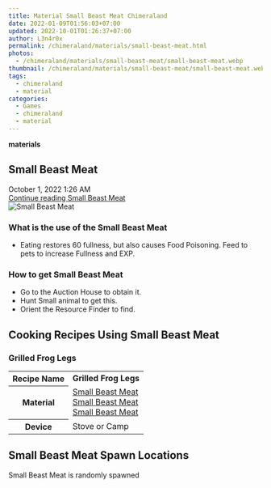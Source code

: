 ```yaml
---
title: Material Small Beast Meat Chimeraland
date: 2022-01-09T01:56:03+07:00
updated: 2022-10-01T01:26:37+07:00
author: L3n4r0x
permalink: /chimeraland/materials/small-beast-meat.html
photos:
  - /chimeraland/materials/small-beast-meat/small-beast-meat.webp
thumbnail: /chimeraland/materials/small-beast-meat/small-beast-meat.webp
tags:
  - chimeraland
  - material
categories:
  - Games
  - chimeraland
  - material
---
```


<link
  rel="stylesheet"
  href="https://rawcdn.githack.com/dimaslanjaka/Web-Manajemen/870a349/css/bootstrap-5-3-0-alpha3-wrapper.css"
/>
<section id="bootstrap-wrapper">
  <div data-bs-theme="dark">
    <div
      class="row g-0 border rounded overflow-hidden flex-md-row mb-4 shadow-sm position-relative bg-dark text-light"
    >
      <div class="col p-4 d-flex flex-column position-static">
        <strong class="d-inline-block mb-2 text-success">materials</strong>
        <h2 class="mb-0">Small Beast Meat</h2>
        <div class="mb-1 text-muted">October 1, 2022 1:26 AM</div>
        <a
          href="/chimeraland/materials/small-beast-meat.html"
          class="stretched-link d-none text-primary"
          >Continue reading Small Beast Meat</a
        >
      </div>
      <div class="col-auto d-none d-md-block d-lg-block">
        <img
          src="https://www.webmanajemen.com/chimeraland/materials/small-beast-meat/small-beast-meat.webp"
          alt="Small Beast Meat"
        />
      </div>
    </div>
    <div class="row">
      <div class="col-lg-6 col-12 mb-2">
        <div class="card">
          <div class="card-body">
            <h3 class="card-title">What is the use of the Small Beast Meat</h3>
            <div class="card-text">
              <ul>
                <li>
                  Eating restores 60 fullness, but also causes Food Poisoning.
                  Feed to pets to increase Fullness and EXP.
                </li>
              </ul>
            </div>
          </div>
        </div>
      </div>
      <div class="col-lg-6 col-12 mb-2">
        <div class="card">
          <div class="card-body">
            <h3 class="card-title">How to get Small Beast Meat</h3>
            <div class="card-text">
              <ul>
                <li>Go to the Auction House to obtain it.</li>
                <li>Hunt Small animal to get this.</li>
                <li>Orient the Resource Finder to find.</li>
              </ul>
            </div>
          </div>
        </div>
      </div>
      <div class="col-12 mb-2">
        <h2 id="cookable">Cooking Recipes Using Small Beast Meat</h2>
        <div id="recipe-grilled-frog-legs">
          <h3 id="item-grilled-frog-legs">Grilled Frog Legs</h3>
          <div class="mb-2">
            <table class="table">
              <tr>
                <th>Recipe Name</th>
                <td><b>Grilled Frog Legs</b></td>
              </tr>
              <tr>
                <th>Material</th>
                <td>
                  <a
                    class="text-decoration-none text-primary"
                    href="/chimeraland/materials/small-beast-meat.html"
                    >Small Beast Meat</a
                  ><br /><a
                    class="text-decoration-none text-primary"
                    href="/chimeraland/materials/small-beast-meat.html"
                    >Small Beast Meat</a
                  ><br /><a
                    class="text-decoration-none text-primary"
                    href="/chimeraland/materials/small-beast-meat.html"
                    >Small Beast Meat</a
                  >
                </td>
              </tr>
              <tr>
                <th>Device</th>
                <td>Stove or Camp</td>
              </tr>
            </table>
          </div>
        </div>
      </div>
      <div class="col-12 mb-2">
        <h2>Small Beast Meat Spawn Locations</h2>
        <p>Small Beast Meat is randomly spawned</p>
      </div>
    </div>
  </div>
</section>